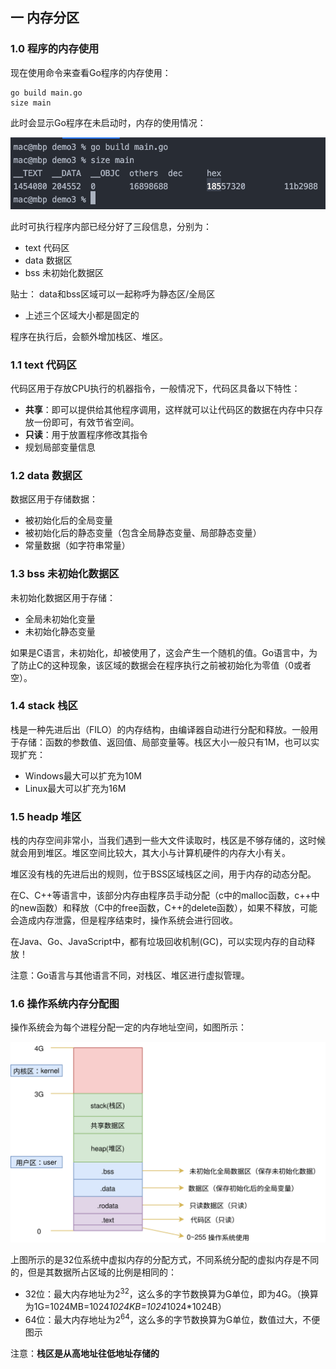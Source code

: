 ## 一 内存分区

### 1.0 程序的内存使用

现在使用命令来查看Go程序的内存使用：
```
go build main.go
size main
```

此时会显示Go程序在未启动时，内存的使用情况：  

![](../images/go/08-01.png)    

此时可执行程序内部已经分好了三段信息，分别为：
- text 代码区
- data 数据区
- bss 未初始化数据区 

贴士：
data和bss区域可以一起称呼为静态区/全局区  
- 上述三个区域大小都是固定的

程序在执行后，会额外增加栈区、堆区。  

### 1.1 text 代码区 

代码区用于存放CPU执行的机器指令，一般情况下，代码区具备以下特性：
- **共享**：即可以提供给其他程序调用，这样就可以让代码区的数据在内存中只存放一份即可，有效节省空间。
- **只读**：用于放置程序修改其指令
- 规划局部变量信息

### 1.2 data 数据区

数据区用于存储数据：
- 被初始化后的全局变量
- 被初始化后的静态变量（包含全局静态变量、局部静态变量）
- 常量数据（如字符串常量）

### 1.3 bss 未初始化数据区

未初始化数据区用于存储：
- 全局未初始化变量
- 未初始化静态变量

如果是C语言，未初始化，却被使用了，这会产生一个随机的值。Go语言中，为了防止C的这种现象，该区域的数据会在程序执行之前被初始化为零值（0或者空）。  

### 1.4 stack 栈区

栈是一种先进后出（FILO）的内存结构，由编译器自动进行分配和释放。一般用于存储：函数的参数值、返回值、局部变量等。栈区大小一般只有1M，也可以实现扩充：
- Windows最大可以扩充为10M
- Linux最大可以扩充为16M

### 1.5 headp 堆区

栈的内存空间非常小，当我们遇到一些大文件读取时，栈区是不够存储的，这时候就会用到堆区。堆区空间比较大，其大小与计算机硬件的内存大小有关。  

堆区没有栈的先进后出的规则，位于BSS区域栈区之间，用于内存的动态分配。  

在C、C++等语言中，该部分内存由程序员手动分配（c中的malloc函数，c++中的new函数）和释放（C中的free函数，C++的delete函数），如果不释放，可能会造成内存泄露，但是程序结束时，操作系统会进行回收。 

在Java、Go、JavaScript中，都有垃圾回收机制(GC)，可以实现内存的自动释放！  


注意：Go语言与其他语言不同，对栈区、堆区进行虚拟管理。
### 1.6 操作系统内存分配图

操作系统会为每个进程分配一定的内存地址空间，如图所示：  

![](../images/go/02-03.svg)

上图所示的是32位系统中虚拟内存的分配方式，不同系统分配的虚拟内存是不同的，但是其数据所占区域的比例是相同的：
- 32位：最大内存地址为2<sup>32</sup>，这么多的字节数换算为G单位，即为4G。（换算为1G=1024MB=1024*1024KB=1024*1024*1024B）
- 64位：最大内存地址为2<sup>64</sup>，这么多的字节数换算为G单位，数值过大，不便图示

注意：**栈区是从高地址往低地址存储的**